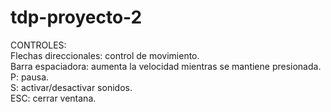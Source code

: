 # tdp-proyecto-2
CONTROLES:  
  Flechas direccionales: control de movimiento.  
  Barra espaciadora: aumenta la velocidad mientras se mantiene presionada.  
  P: pausa.  
  S: activar/desactivar sonidos.  
  ESC: cerrar ventana.
